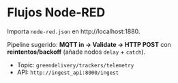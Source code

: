 # Flujos Node‑RED
Importa `node-red.json` en http://localhost:1880.

Pipeline sugerido: **MQTT in → Validate → HTTP POST** con **reintentos/backoff** (añade nodos `delay` + `catch`).

- Topic: `greendelivery/trackers/telemetry`
- API: `http://ingest_api:8000/ingest`
